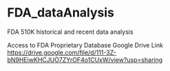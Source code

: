# FDA_dataAnalysis
FDA 510K historical and recent data analysis

Access to FDA Proprietary Database Google Drive Link
  https://drive.google.com/file/d/111-3Z-bN9HEiwKHCJUO7ZYrOF4o1CUxW/view?usp=sharing
